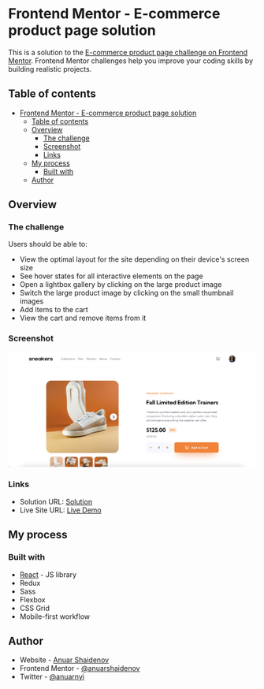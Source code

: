 # Frontend Mentor - E-commerce product page solution

This is a solution to the [E-commerce product page challenge on Frontend Mentor](https://www.frontendmentor.io/challenges/ecommerce-product-page-UPsZ9MJp6). Frontend Mentor challenges help you improve your coding skills by building realistic projects.

## Table of contents

- [Frontend Mentor - E-commerce product page solution](#frontend-mentor---e-commerce-product-page-solution)
  - [Table of contents](#table-of-contents)
  - [Overview](#overview)
    - [The challenge](#the-challenge)
    - [Screenshot](#screenshot)
    - [Links](#links)
  - [My process](#my-process)
    - [Built with](#built-with)
  - [Author](#author)

## Overview

### The challenge

Users should be able to:

- View the optimal layout for the site depending on their device's screen size
- See hover states for all interactive elements on the page
- Open a lightbox gallery by clicking on the large product image
- Switch the large product image by clicking on the small thumbnail images
- Add items to the cart
- View the cart and remove items from it

### Screenshot

![Screenshot](./screenshot.png)

### Links

- Solution URL: [Solution](https://www.frontendmentor.io/solutions/ecommerce-product-page-with-react-and-redux-oOic6SqiS)
- Live Site URL: [Live Demo](https://product-page-anuar.netlify.app/)

## My process

### Built with

- [React](https://reactjs.org/) - JS library
- Redux
- Sass
- Flexbox
- CSS Grid
- Mobile-first workflow

## Author

- Website - [Anuar Shaidenov](https://anuarshaidenov.github.io/portfolio/)
- Frontend Mentor - [@anuarshaidenov](https://www.frontendmentor.io/profile/anuarshaidenov)
- Twitter - [@anuarnyi](https://www.twitter.com/anuarnyi)
